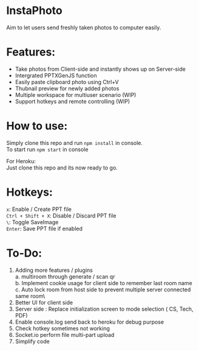 # **InstaPhoto**
Aim to let users send freshly taken photos to computer easily.


# Features:
- Take photos from Client-side and instantly shows up on Server-side
- Intergrated PPTXGenJS function
- Easily paste clipboard photo using Ctrl+V
- Thubnail preview for newly added photos 
- Multiple workspace for multiuser scenario (WIP)
- Support hotkeys and remote controlling (WIP)

# How to use:

Simply clone this repo and run `npm install` in console.\
To start run `npm start` in console

For Heroku:\
Just clone this repo and its now ready to go. 

# Hotkeys:

`x`: Enable / Create PPT file\
`Ctrl + Shift + X`: Disable / Discard PPT file\
`\`: Toggle SaveImage\
`Enter`: Save PPT file if enabled


# To-Do:
 1. Adding more features / plugins\
	a. multiroom through generate / scan qr\
	b. Implement cookie usage for client side to remember last room name\
	c. Auto lock room from host side to prevent multiple server connected same room\
 2. Better UI for client side
 3. Server side : Replace initialization screen to mode selection ( CS, Tech, PDF)
 4. Enable console.log send back to heroku for debug purpose
 5. Check hotkey sometimes not working
 6. Socket.io perform file multi-part upload 
 99. Simplify code
